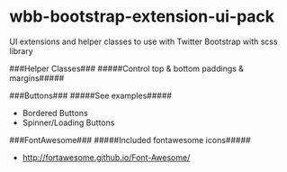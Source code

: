 wbb-bootstrap-extension-ui-pack
===============================

UI extensions and helper classes to use with Twitter Bootstrap with scss library


###Helper Classes###
#####Control top & bottom paddings & margins#####

###Buttons###
#####See examples#####

* Bordered Buttons
* Spinner/Loading Buttons


###FontAwesome###
#####Included fontawesome icons#####

* http://fortawesome.github.io/Font-Awesome/